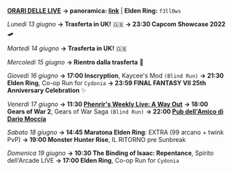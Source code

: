 <b><u>ORARI DELLE LIVE</u></b>
<b>→ panoramica: <a href="https://trello.com/b/iKwdSGf3/sabaku">link</a></b> | <b>Elden Ring:</b> <code>f3ll0ws</code>

<i>Lunedì 13 giugno</i>
<b>→ Trasferta in UK!</b> 🇬🇧
<b>→ 23:30 Capcom Showcase 2022</b> 🛹

<i>Martedì 14 giugno</i>
<b>→ Trasferta in UK!</b> 🇬🇧

<i>Mercoledì 15 giugno</i>
<b>→ Rientro dalla trasferta</b> 🛬

<i>Giovedì 16 giugno</i>
<b>→ 17:00 Inscryption</b>, Kaycee's Mod <code>(Blind Run)</code>
<b>→ 21:30 Elden Ring</b>, Co-op Run for <code>Cydonia</code>
<b>→ 23:59 FINAL FANTASY VII 25th Anniversary Celebration</b> ✨

<i>Venerdì 17 giugno</i>
<b>→ 11:30 <a href="https://www.twitch.tv/phenrir_mailoki">Phenrir's Weekly Live: A Way Out</a></b>
<b>→ 18:00 Gears of War 2</b>, Gears of War Saga <code>(Blind Run)</code>
<b>→ 22:00 <a href="https://www.twitch.tv/dariomocciatwitch">Pub dell'Amico di Dario Moccia</a></b>

<i>Sabato 18 giugno</i>
<b>→ 14:45 Maratona Elden Ring</b>: EXTRA (99 arcano + twink PvP)
<b>→ 19:00 Monster Hunter Rise</b>, IL RITORNO pre Sunbreak

<i>Domenica 19 giugno</i>
<b>→ 10:30 The Binding of Isaac: Repentance</b>, Spirito dell'Arcade LIVE
<b>→ 17:00 Elden Ring</b>, Co-op Run for <code>Cydonia</code>
